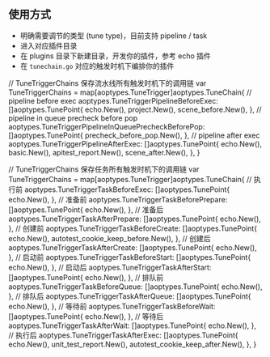 ## 使用方式

- 明确需要调节的类型 (tune type)，目前支持 pipeline / task
- 进入对应插件目录
- 在 plugins 目录下新建目录，开发你的插件，参考 echo 插件
- 在 `tunechain.go` 对应的触发时机下编排你的插件

// TuneTriggerChains 保存流水线所有触发时机下的调用链
var TuneTriggerChains = map[aoptypes.TuneTrigger]aoptypes.TuneChain{
	// pipeline before exec
	aoptypes.TuneTriggerPipelineBeforeExec: []aoptypes.TunePoint{
		echo.New(),
		project.New(),
		scene_before.New(),
	},
	// pipeline in queue precheck before pop
	aoptypes.TuneTriggerPipelineInQueuePrecheckBeforePop: []aoptypes.TunePoint{
		precheck_before_pop.New(),
	},
	// pipeline after exec
	aoptypes.TuneTriggerPipelineAfterExec: []aoptypes.TunePoint{
		echo.New(),
		basic.New(),
		apitest_report.New(),
		scene_after.New(),
	},
}

// TuneTriggerChains 保存任务所有触发时机下的调用链
var TuneTriggerChains = map[aoptypes.TuneTrigger]aoptypes.TuneChain{
	// 执行前
	aoptypes.TuneTriggerTaskBeforeExec: []aoptypes.TunePoint{
		echo.New(),
	},
	// 准备前
	aoptypes.TuneTriggerTaskBeforePrepare: []aoptypes.TunePoint{
		echo.New(),
	},
	// 准备后
	aoptypes.TuneTriggerTaskAfterPrepare: []aoptypes.TunePoint{
		echo.New(),
	},
	// 创建前
	aoptypes.TuneTriggerTaskBeforeCreate: []aoptypes.TunePoint{
		echo.New(),
		autotest_cookie_keep_before.New(),
	},
	// 创建后
	aoptypes.TuneTriggerTaskAfterCreate: []aoptypes.TunePoint{
		echo.New(),
	},
	// 启动前
	aoptypes.TuneTriggerTaskBeforeStart: []aoptypes.TunePoint{
		echo.New(),
	},
	// 启动后
	aoptypes.TuneTriggerTaskAfterStart: []aoptypes.TunePoint{
		echo.New(),
	},
	// 排队前
	aoptypes.TuneTriggerTaskBeforeQueue: []aoptypes.TunePoint{
		echo.New(),
	},
	// 排队后
	aoptypes.TuneTriggerTaskAfterQueue: []aoptypes.TunePoint{
		echo.New(),
	},
	// 等待前
	aoptypes.TuneTriggerTaskBeforeWait: []aoptypes.TunePoint{
		echo.New(),
	},
	// 等待后
	aoptypes.TuneTriggerTaskAfterWait: []aoptypes.TunePoint{
		echo.New(),
	},
	// 执行后
	aoptypes.TuneTriggerTaskAfterExec: []aoptypes.TunePoint{
		echo.New(),
		unit_test_report.New(),
		autotest_cookie_keep_after.New(),
	},
}

